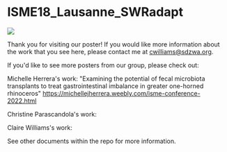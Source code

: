 # ISME18_Lausanne_SWRadapt
![](/ISME18_2022_CLWilliams_reduced_teaser.png)

Thank you for visiting our poster! If you would like more information about the work that you see here, please contact me at cwilliams@sdzwa.org.

If you'd like to see more posters from our group, please check out:

Michelle Herrera's work: "Examining the potential of fecal microbiota transplants to treat gastrointestinal imbalance in greater one-horned rhinoceros" https://michellejherrera.weebly.com/isme-conference-2022.html

Christine Parascandola's work:

Claire Williams's work: 


See other documents within the repo for more information.

